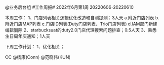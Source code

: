 @业务后台组 #工作周报#
2022年6月第1周 20220606-20220610

本周工作：
1、门店列表相关逻辑优化改造和自测提测；3人天
 a.附近门店列表
 b.附近门店MAP列表
 c.门店ID列表(Duty门店列表、Trio门店列表)
 d.IAM部门新建编辑删除
2、starbucksuat的duty2.0门店代理搜索问题排查；0.5人天
3、熟悉生日周年庆通知；1人天


下周工作计划：
1、优化相关；

CC @杨康(Conn) @范晓伟(KUN)